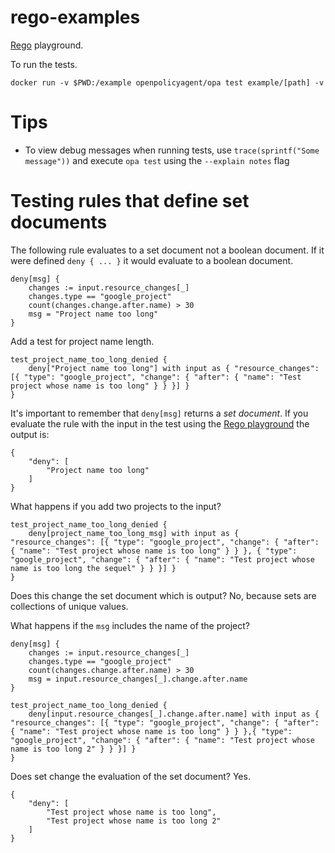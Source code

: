# rego-examples

[Rego](https://www.openpolicyagent.org/docs/latest/policy-language/) playground.

To run the tests.
```
docker run -v $PWD:/example openpolicyagent/opa test example/[path] -v
```

# Tips

* To view debug messages when running tests, use `trace(sprintf("Some message"))` and execute `opa test` using the `--explain notes` flag

# Testing rules that define set documents

The following rule evaluates to a set document not a boolean document. If it were defined `deny { ... }` it would evaluate to a boolean document.

```
deny[msg] {
    changes := input.resource_changes[_] 
    changes.type == "google_project" 
    count(changes.change.after.name) > 30
    msg = "Project name too long"
}
```

Add a test for project name length.
```
test_project_name_too_long_denied {
    deny["Project name too long"] with input as { "resource_changes": [{ "type": "google_project", "change": { "after": { "name": "Test project whose name is too long" } } }] }
}
```

It's important to remember that `deny[msg]` returns a *set document*. If you evaluate the rule with the input in the test using the [Rego playground](https://play.openpolicyagent.org/) the output is:
```
{
    "deny": [
        "Project name too long"
    ]
}
```

What happens if you add two projects to the input?
```
test_project_name_too_long_denied {
    deny[project_name_too_long_msg] with input as { "resource_changes": [{ "type": "google_project", "change": { "after": { "name": "Test project whose name is too long" } } }, { "type": "google_project", "change": { "after": { "name": "Test project whose name is too long the sequel" } } }] }
}
```

Does this change the set document which is output? No, because sets are collections of unique values.

What happens if the `msg` includes the name of the project?
```
deny[msg] {
    changes := input.resource_changes[_] 
    changes.type == "google_project" 
    count(changes.change.after.name) > 30
    msg = input.resource_changes[_].change.after.name
}

test_project_name_too_long_denied {
    deny[input.resource_changes[_].change.after.name] with input as { "resource_changes": [{ "type": "google_project", "change": { "after": { "name": "Test project whose name is too long" } } },{ "type": "google_project", "change": { "after": { "name": "Test project whose name is too long 2" } } }] }
}
```

Does set change the evaluation of the set document? Yes.
```
{
    "deny": [
        "Test project whose name is too long",
        "Test project whose name is too long 2"
    ]
}
```